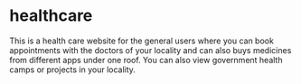 # healthcare
This is a health care website for the general users where you can book appointments with the doctors of your locality and can also buys 
medicines from different apps under one roof. You can also view government health camps or projects in your locality.
